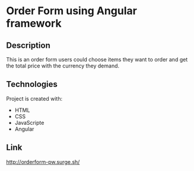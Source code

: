 # Order Form using Angular framework

## Description

This is an order form users could choose items they want to order and get the total price with the currency they demand.

## Technologies

Project is created with:

- HTML
- CSS
- JavaScripte
- Angular

## Link

http://orderform-pw.surge.sh/
